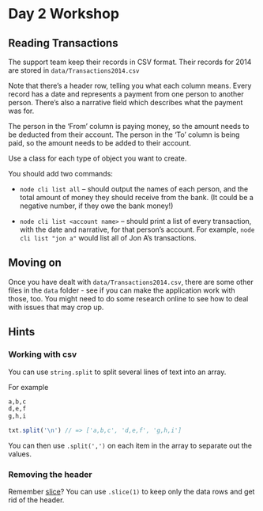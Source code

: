 # Day 2 Workshop

## Reading Transactions

The support team keep their records in CSV format. Their records for 2014 are
stored in `data/Transactions2014.csv`

Note that there’s a header row, telling you what each column means. Every record
has a date and represents a payment from one person to another person. There’s
also a narrative field which describes what the payment was for.

The person in the ‘From’ column is paying money, so the amount needs to be
deducted from their account. The person in the ‘To’ column is being paid, so the
amount needs to be added to their account.

Use a class for each type of object you want to create.

You should add two commands:

- `node cli list all` – should output the names of each person, and the total
  amount of money they should receive from the bank. (It could be a negative
  number, if they owe the bank money!)

- `node cli list <account name>` – should print a list of every transaction,
  with the date and narrative, for that person’s account. For example,
  `node cli list "jon a"` would list all of Jon A’s transactions.

## Moving on

Once you have dealt with `data/Transactions2014.csv`, there are some other files
in the `data` folder - see if you can make the application work with those, too.
You might need to do some research online to see how to deal with issues that
may crop up.

## Hints

### Working with csv

You can use `string.split` to split several lines of text into an array.

For example

```txt
a,b,c
d,e,f
g,h,i
```

```js
txt.split('\n') // => ['a,b,c', 'd,e,f', 'g,h,i']
```

You can then use `.split(',')` on each item in the array to separate out the
values.

### Removing the header

Remember [slice](https://tech-docs.corndel.com/js/array-slice.html)? You can use
`.slice(1)` to keep only the data rows and get rid of the header.
